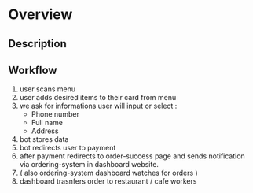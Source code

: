 # Overview

## Description

## Workflow

1. user scans menu
2. user adds desired items to their card from menu
3. we ask for informations
   user will input or select :
   - Phone number
   - Full name
   - Address
4. bot stores data
5. bot redirects user to payment
6. after payment redirects to order-success page and sends notification via ordering-system in dashboard website.
7. ( also ordering-system dashboard watches for orders )
8. dashboard trasnfers order to restaurant / cafe workers
